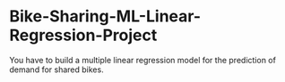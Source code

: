 # Bike-Sharing-ML-Linear-Regression-Project
You have to build a multiple linear regression model for the prediction of demand for shared bikes.
